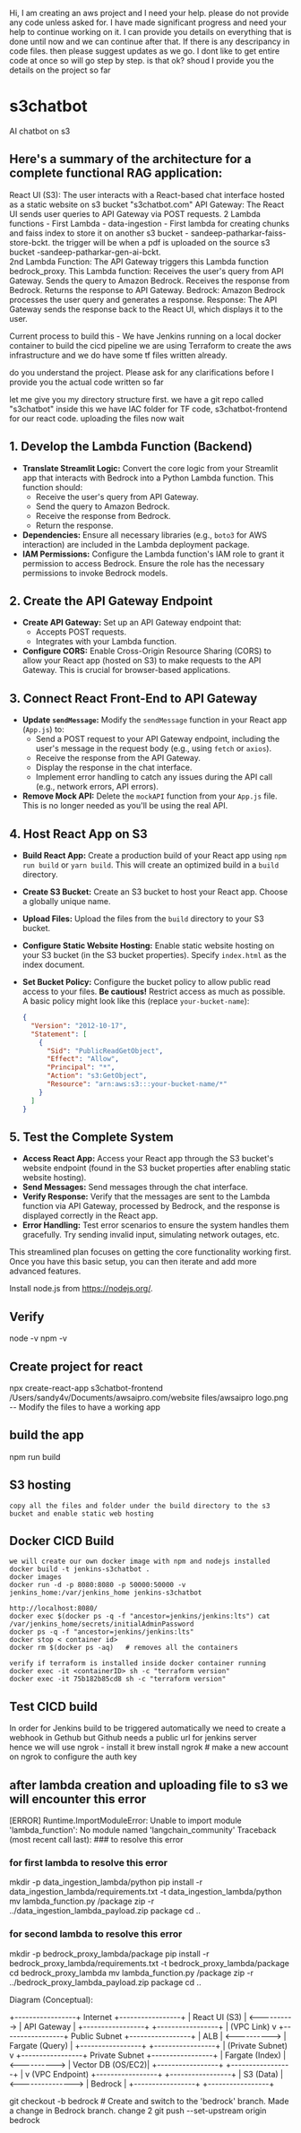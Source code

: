 Hi, I am creating an aws project and I need your help. please do not provide any code unless asked for. I have made significant progress and need your help to continue working on it. I can provide you details on everything that is done until now and we can continue after that. If there is any descripancy in code files. then please suggest updates as we go. I dont like to get entire code at once so will go step by step. is that ok? shoud I provide you the details on the project so far

# s3chatbot
AI chatbot on s3

## Here's a summary of the architecture for a complete functional RAG application:

React UI (S3): The user interacts with a React-based chat interface hosted as a static website on s3 bucket "s3chatbot.com"
API Gateway: The React UI sends user queries to API Gateway via POST requests.
2 Lambda functions - 
First Lambda - data-ingestion - First lambda for creating chunks and faiss index to store it on another s3 bucket - sandeep-patharkar-faiss-store-bckt. the trigger will be when a pdf is uploaded on the source s3 bucket -sandeep-patharkar-gen-ai-bckt.  
2nd Lambda Function: The API Gateway triggers this Lambda function bedrock_proxy. This Lambda function:
Receives the user's query from API Gateway.
Sends the query to Amazon Bedrock.
Receives the response from Bedrock.
Returns the response to API Gateway.
Bedrock: Amazon Bedrock processes the user query and generates a response.
Response: The API Gateway sends the response back to the React UI, which displays it to the user.

Current process to build this -
We have Jenkins running on a local docker container to build the cicd pipeline
we are using Terraform to create the aws infrastructure and we do have some tf files written already.

do you understand the project. Please ask for any clarifications before I provide you the actual code written so far


let me give you my directory structure first. we have a git repo called "s3chatbot" inside this we have IAC folder for TF code, s3chatbot-frontend for our react code. uploading the files now wait


## 1. Develop the Lambda Function (Backend)

*   **Translate Streamlit Logic:** Convert the core logic from your Streamlit app that interacts with Bedrock into a Python Lambda function. This function should:
    *   Receive the user's query from API Gateway.
    *   Send the query to Amazon Bedrock.
    *   Receive the response from Bedrock.
    *   Return the response.
*   **Dependencies:** Ensure all necessary libraries (e.g., `boto3` for AWS interaction) are included in the Lambda deployment package.
*   **IAM Permissions:** Configure the Lambda function's IAM role to grant it permission to access Bedrock.  Ensure the role has the necessary permissions to invoke Bedrock models.

## 2. Create the API Gateway Endpoint

*   **Create API Gateway:** Set up an API Gateway endpoint that:
    *   Accepts POST requests.
    *   Integrates with your Lambda function.
*   **Configure CORS:** Enable Cross-Origin Resource Sharing (CORS) to allow your React app (hosted on S3) to make requests to the API Gateway.  This is crucial for browser-based applications.

## 3. Connect React Front-End to API Gateway

*   **Update `sendMessage`:** Modify the `sendMessage` function in your React app (`App.js`) to:
    *   Send a POST request to your API Gateway endpoint, including the user's message in the request body (e.g., using `fetch` or `axios`).
    *   Receive the response from the API Gateway.
    *   Display the response in the chat interface.
    *   Implement error handling to catch any issues during the API call (e.g., network errors, API errors).
*   **Remove Mock API:** Delete the `mockAPI` function from your `App.js` file.  This is no longer needed as you'll be using the real API.

## 4. Host React App on S3

*   **Build React App:** Create a production build of your React app using `npm run build` or `yarn build`.  This will create an optimized build in a `build` directory.
*   **Create S3 Bucket:** Create an S3 bucket to host your React app. Choose a globally unique name.
*   **Upload Files:** Upload the files from the `build` directory to your S3 bucket.
*   **Configure Static Website Hosting:** Enable static website hosting on your S3 bucket (in the S3 bucket properties). Specify `index.html` as the index document.
*   **Set Bucket Policy:** Configure the bucket policy to allow public read access to your files.  **Be cautious!**  Restrict access as much as possible. A basic policy might look like this (replace `your-bucket-name`):

    ```json
    {
      "Version": "2012-10-17",
      "Statement": [
        {
          "Sid": "PublicReadGetObject",
          "Effect": "Allow",
          "Principal": "*",
          "Action": "s3:GetObject",
          "Resource": "arn:aws:s3:::your-bucket-name/*"
        }
      ]
    }
    ```

## 5. Test the Complete System

*   **Access React App:** Access your React app through the S3 bucket's website endpoint (found in the S3 bucket properties after enabling static website hosting).
*   **Send Messages:** Send messages through the chat interface.
*   **Verify Response:** Verify that the messages are sent to the Lambda function via API Gateway, processed by Bedrock, and the response is displayed correctly in the React app.
*   **Error Handling:** Test error scenarios to ensure the system handles them gracefully.  Try sending invalid input, simulating network outages, etc.

This streamlined plan focuses on getting the core functionality working first. Once you have this basic setup, you can then iterate and add more advanced features.

Install node.js from https://nodejs.org/.
## Verify
node -v
npm -v

## Create project for react

npx create-react-app s3chatbot-frontend
/Users/sandy4v/Documents/awsaipro.com/website files/awsaipro logo.png 
 -- Modify the files to have a working app

 ## build the app
npm run build

## S3 hosting 
    copy all the files and folder under the build directory to the s3 bucket and enable static web hosting

## Docker CICD Build
    we will create our own docker image with npm and nodejs installed 
    docker build -t jenkins-s3chatbot .
    docker images
    docker run -d -p 8080:8080 -p 50000:50000 -v jenkins_home:/var/jenkins_home jenkins-s3chatbot
    
    http://localhost:8080/
    docker exec $(docker ps -q -f "ancestor=jenkins/jenkins:lts") cat /var/jenkins_home/secrets/initialAdminPassword
    docker ps -q -f "ancestor=jenkins/jenkins:lts"
    docker stop < container id>
    docker rm $(docker ps -aq)   # removes all the containers

    verify if terraform is installed inside docker container running 
    docker exec -it <containerID> sh -c "terraform version"  
    docker exec -it 75b182b85cd8 sh -c "terraform version" 
## Test CICD build
In order for Jenkins build to be triggered automatically we need to create a webhook in Gethub
but Github needs a public url for jenkins server  
hence we will use ngrok - install it
brew install ngrok # make a new account on ngrok to configure the auth key

## after lambda creation and uploading file to s3 we will encounter this error
[ERROR] Runtime.ImportModuleError: Unable to import module 'lambda_function': No module named 'langchain_community'
Traceback (most recent call last): ### to resolve this error

### for first lambda to resolve this error
mkdir -p data_ingestion_lambda/python
pip install -r data_ingestion_lambda/requirements.txt -t data_ingestion_lambda/python
mv lambda_function.py /package
zip -r ../data_ingestion_lambda_payload.zip package
cd ..

### for second lambda to resolve this error
mkdir -p bedrock_proxy_lambda/package
pip install -r bedrock_proxy_lambda/requirements.txt -t bedrock_proxy_lambda/package
cd bedrock_proxy_lambda
mv lambda_function.py /package
zip -r ../bedrock_proxy_lambda_payload.zip package
cd ..



Diagram (Conceptual):

+-----------------+   Internet   +-----------------+
| React UI (S3)   | <----------> | API Gateway     |
+-----------------+              +-----------------+
                                       | (VPC Link)
                                       v
+-----------------+   Public Subnet   +-----------------+
| ALB             | <----------> | Fargate (Query) |
+-----------------+                   +-----------------+
                                       | (Private Subnet)
                                       v
+-----------------+   Private Subnet  +-----------------+
| Fargate (Index) | <----------> | Vector DB (OS/EC2)|
+-----------------+                   +-----------------+
                                       |
                                       v (VPC Endpoint)
+-----------------+                   +-----------------+
| S3 (Data)       | <---------------> | Bedrock         |
+-----------------+                   +-----------------+


git checkout -b bedrock  # Create and switch to the 'bedrock' branch.
Made a change in Bedrock branch.
change 2
git push --set-upstream origin bedrock